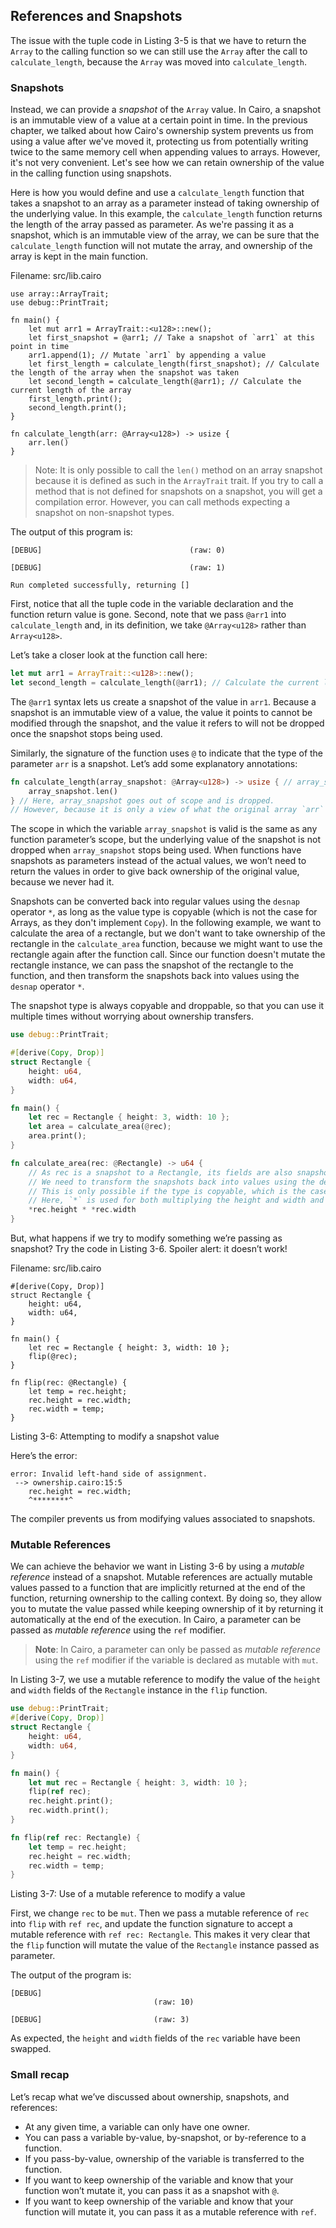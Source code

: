 ## References and Snapshots

The issue with the tuple code in Listing 3-5 is that we have to return the
`Array` to the calling function so we can still use the `Array` after the
call to `calculate_length`, because the `Array` was moved into
`calculate_length`.

### Snapshots

Instead, we can provide a _snapshot_ of the `Array` value. In Cairo, a snapshot
is an immutable view of a value at a certain point in time. In the previous chapter,
we talked about how Cairo's ownership system prevents us from using a value after
we've moved it, protecting us from potentially writing twice to the same memory cell when
appending values to arrays. However, it's not very convenient. Let's see how we can retain ownership
of the value in the calling function using snapshots.

Here is how you would define and use a `calculate_length` function that takes a
snapshot to an array as a parameter instead of taking ownership of the underlying value. In this example,
the `calculate_length` function returns the length of the array passed as parameter.
As we're passing it as a snapshot, which is an immutable view of the array, we can be sure that
the `calculate_length` function will not mutate the array, and ownership of the array is kept in the main function.

<span class="filename">Filename: src/lib.cairo</span>

```rust,ignore_format
use array::ArrayTrait;
use debug::PrintTrait;

fn main() {
    let mut arr1 = ArrayTrait::<u128>::new();
    let first_snapshot = @arr1; // Take a snapshot of `arr1` at this point in time
    arr1.append(1); // Mutate `arr1` by appending a value
    let first_length = calculate_length(first_snapshot); // Calculate the length of the array when the snapshot was taken
    let second_length = calculate_length(@arr1); // Calculate the current length of the array
    first_length.print();
    second_length.print();
}

fn calculate_length(arr: @Array<u128>) -> usize {
    arr.len()
}
```

> Note: It is only possible to call the `len()` method on an array snapshot because it is defined as such in the `ArrayTrait` trait. If you try to call a method that is not defined for snapshots on a snapshot, you will get a compilation error. However, you can call methods expecting a snapshot on non-snapshot types.

The output of this program is:

```console
[DEBUG]	                               	(raw: 0)

[DEBUG]	                              	(raw: 1)

Run completed successfully, returning []
```

First, notice that all the tuple code in the variable declaration and the function return value is gone. Second, note
that we pass `@arr1` into `calculate_length` and, in its definition, we take `@Array<u128>` rather than `Array<u128>`.

Let’s take a closer look at the function call here:

```rust
let mut arr1 = ArrayTrait::<u128>::new();
let second_length = calculate_length(@arr1); // Calculate the current length of the array
```

The `@arr1` syntax lets us create a snapshot of the value in `arr1`. Because a snapshot is an immutable view of a value, the value it points to cannot be modified through the snapshot, and the value it refers to will not be dropped once the snapshot stops being used.

Similarly, the signature of the function uses `@` to indicate that the type of the parameter `arr` is a snapshot. Let’s add some explanatory annotations:

```rust
fn calculate_length(array_snapshot: @Array<u128>) -> usize { // array_snapshot is a snapshot of an Array
    array_snapshot.len()
} // Here, array_snapshot goes out of scope and is dropped.
// However, because it is only a view of what the original array `arr` contains, the original `arr` can still be used.
```

The scope in which the variable `array_snapshot` is valid is the same as any function parameter’s scope, but the underlying value of the snapshot is not dropped when `array_snapshot` stops being used. When functions have snapshots as parameters instead of the actual values, we won’t need to return the values in order to give back ownership of the original value, because we never had it.

Snapshots can be converted back into regular values using the `desnap` operator `*`, as long as the value type is copyable (which is not the case for Arrays, as they don't implement `Copy`). In the following example, we want to calculate the area of a rectangle, but we don't want to take ownership of the rectangle in the `calculate_area` function, because we might want to use the rectangle again after the function call. Since our function doesn't mutate the rectangle instance, we can pass the snapshot of the rectangle to the function, and then transform the snapshots back into values using the `desnap` operator `*`.

The snapshot type is always copyable and droppable, so that you can use it multiple times without worrying about ownership transfers.

```rust
use debug::PrintTrait;

#[derive(Copy, Drop)]
struct Rectangle {
    height: u64,
    width: u64,
}

fn main() {
    let rec = Rectangle { height: 3, width: 10 };
    let area = calculate_area(@rec);
    area.print();
}

fn calculate_area(rec: @Rectangle) -> u64 {
    // As rec is a snapshot to a Rectangle, its fields are also snapshots of the fields types.
    // We need to transform the snapshots back into values using the desnap operator `*`.
    // This is only possible if the type is copyable, which is the case for u64.
    // Here, `*` is used for both multiplying the height and width and for desnapping the snapshots.
    *rec.height * *rec.width
}
```

But, what happens if we try to modify something we’re passing as snapshot? Try the code in
Listing 3-6. Spoiler alert: it doesn’t work!

<span class="filename">Filename: src/lib.cairo</span>

```rust,does_not_compile
#[derive(Copy, Drop)]
struct Rectangle {
    height: u64,
    width: u64,
}

fn main() {
    let rec = Rectangle { height: 3, width: 10 };
    flip(@rec);
}

fn flip(rec: @Rectangle) {
    let temp = rec.height;
    rec.height = rec.width;
    rec.width = temp;
}
```

<span class="caption">Listing 3-6: Attempting to modify a snapshot value</span>

Here’s the error:

```console
error: Invalid left-hand side of assignment.
 --> ownership.cairo:15:5
    rec.height = rec.width;
    ^********^
```

The compiler prevents us from modifying values associated to snapshots.

### Mutable References

We can achieve the behavior we want in Listing 3-6 by using a _mutable reference_ instead of a snapshot. Mutable references are actually mutable values passed to a function that are implicitly returned at the end of the function, returning ownership to the calling context. By doing so, they allow you to mutate the value passed while keeping ownership of it by returning it automatically at the end of the execution.
In Cairo, a parameter can be passed as _mutable reference_ using the `ref` modifier.

> **Note**: In Cairo, a parameter can only be passed as _mutable reference_ using the `ref` modifier if the variable is declared as mutable with `mut`.

In Listing 3-7, we use a mutable reference to modify the value of the `height` and `width` fields of the `Rectangle` instance in the `flip` function.

```rust
use debug::PrintTrait;
#[derive(Copy, Drop)]
struct Rectangle {
    height: u64,
    width: u64,
}

fn main() {
    let mut rec = Rectangle { height: 3, width: 10 };
    flip(ref rec);
    rec.height.print();
    rec.width.print();
}

fn flip(ref rec: Rectangle) {
    let temp = rec.height;
    rec.height = rec.width;
    rec.width = temp;
}
```

<span class="caption">Listing 3-7: Use of a mutable reference to modify a value</span>

First, we change `rec` to be `mut`. Then we pass a mutable reference of `rec` into `flip` with `ref rec`, and update the function signature to accept a mutable reference with `ref rec: Rectangle`. This makes it very clear that the `flip` function will mutate the value of the `Rectangle` instance passed as parameter.

The output of the program is:

```console
[DEBUG]
                                (raw: 10)

[DEBUG]	                        (raw: 3)
```

As expected, the `height` and `width` fields of the `rec` variable have been swapped.

### Small recap

Let’s recap what we’ve discussed about ownership, snapshots, and references:

- At any given time, a variable can only have one owner.
- You can pass a variable by-value, by-snapshot, or by-reference to a function.
- If you pass-by-value, ownership of the variable is transferred to the function.
- If you want to keep ownership of the variable and know that your function won’t mutate it, you can pass it as a snapshot with `@`.
- If you want to keep ownership of the variable and know that your function will mutate it, you can pass it as a mutable reference with `ref`.
